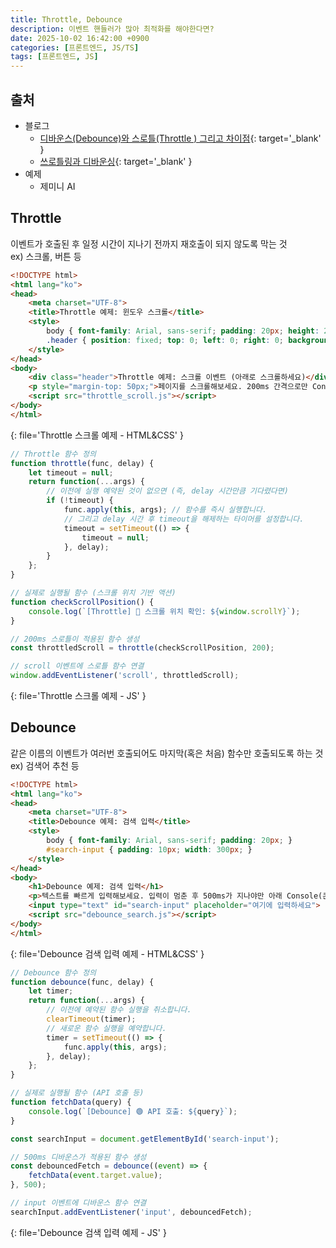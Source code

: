 ```yaml
---
title: Throttle, Debounce
description: 이벤트 핸들러가 많아 최적화를 해야한다면?
date: 2025-10-02 16:42:00 +0900
categories: [프론트엔드, JS/TS]
tags: [프론트엔드, JS]
---
```


## 출처
- 블로그
  - [디바운스(Debounce)와 스로틀(Throttle ) 그리고 차이점](https://webclub.tistory.com/607){: target='_blank' }
  - [쓰로틀링과 디바운싱](https://www.zerocho.com/category/JavaScript/post/59a8e9cb15ac0000182794fa){: target='_blank' }
- 예제
  - 제미니 AI


## Throttle
이벤트가 호출된 후 일정 시간이 지나기 전까지 재호출이 되지 않도록 막는 것 <br>
ex) 스크롤, 버튼 등
```html
<!DOCTYPE html>
<html lang="ko">
<head>
    <meta charset="UTF-8">
    <title>Throttle 예제: 윈도우 스크롤</title>
    <style>
        body { font-family: Arial, sans-serif; padding: 20px; height: 2000px; /* 스크롤을 만들기 위해 높이 증가 */ }
        .header { position: fixed; top: 0; left: 0; right: 0; background: lightblue; padding: 10px; }
    </style>
</head>
<body>
    <div class="header">Throttle 예제: 스크롤 이벤트 (아래로 스크롤하세요)</div>
    <p style="margin-top: 50px;">페이지를 스크롤해보세요. 200ms 간격으로만 Console(콘솔)에 로그가 나타납니다.</p>
    <script src="throttle_scroll.js"></script>
</body>
</html>
```
{: file='Throttle 스크롤 예제 - HTML&CSS' }

```js
// Throttle 함수 정의
function throttle(func, delay) {
    let timeout = null;
    return function(...args) {
        // 이전에 실행 예약된 것이 없으면 (즉, delay 시간만큼 기다렸다면)
        if (!timeout) {
            func.apply(this, args); // 함수를 즉시 실행합니다.
            // 그리고 delay 시간 후 timeout을 해제하는 타이머를 설정합니다.
            timeout = setTimeout(() => {
                timeout = null;
            }, delay);
        }
    };
}

// 실제로 실행될 함수 (스크롤 위치 기반 액션)
function checkScrollPosition() {
    console.log(`[Throttle] 🔵 스크롤 위치 확인: ${window.scrollY}`);
}

// 200ms 스로틀이 적용된 함수 생성
const throttledScroll = throttle(checkScrollPosition, 200);

// scroll 이벤트에 스로틀 함수 연결
window.addEventListener('scroll', throttledScroll);
```
{: file='Throttle 스크롤 예제 - JS' }


## Debounce
같은 이름의 이벤트가 여러번 호출되어도 마지막(혹은 처음) 함수만 호출되도록 하는 것 <br>
ex) 검색어 추천 등
```html
<!DOCTYPE html>
<html lang="ko">
<head>
    <meta charset="UTF-8">
    <title>Debounce 예제: 검색 입력</title>
    <style>
        body { font-family: Arial, sans-serif; padding: 20px; }
        #search-input { padding: 10px; width: 300px; }
    </style>
</head>
<body>
    <h1>Debounce 예제: 검색 입력</h1>
    <p>텍스트를 빠르게 입력해보세요. 입력이 멈춘 후 500ms가 지나야만 아래 Console(콘솔)에 'API 호출' 로그가 나타납니다.</p>
    <input type="text" id="search-input" placeholder="여기에 입력하세요">
    <script src="debounce_search.js"></script>
</body>
</html>
```
{: file='Debounce 검색 입력 예제 - HTML&CSS' }

```js
// Debounce 함수 정의
function debounce(func, delay) {
    let timer;
    return function(...args) {
        // 이전에 예약된 함수 실행을 취소합니다.
        clearTimeout(timer); 
        // 새로운 함수 실행을 예약합니다.
        timer = setTimeout(() => {
            func.apply(this, args);
        }, delay);
    };
}

// 실제로 실행될 함수 (API 호출 등)
function fetchData(query) {
    console.log(`[Debounce] 🟢 API 호출: ${query}`);
}

const searchInput = document.getElementById('search-input');

// 500ms 디바운스가 적용된 함수 생성
const debouncedFetch = debounce((event) => {
    fetchData(event.target.value);
}, 500);

// input 이벤트에 디바운스 함수 연결
searchInput.addEventListener('input', debouncedFetch);
```
{: file='Debounce 검색 입력 예제 - JS' }